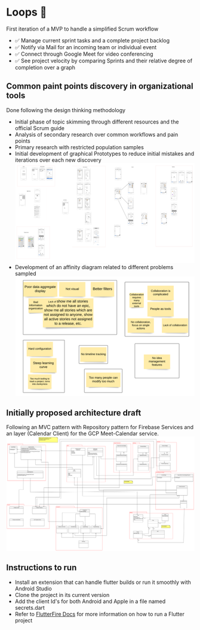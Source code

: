 # Loops 🔁

First iteration of a MVP to handle a simplified Scrum workflow

- ✅ Manage current sprint tasks and a complete project backlog
- ✅ Notify via Mail for an incoming team or individual event
- ✅ Connect through Google Meet for video conferencing
- ✅ See project velocity by comparing Sprints and their relative degree of completion over a graph

## Common paint points discovery in organizational tools

Done following the design thinking methodology

- Initial phase of topic skimming through different resources and the official Scrum guide
- Analysis of secondary research over common workflows and pain points
- Primary research with restricted population samples
- Initial development of graphical Prototypes to reduce initial mistakes and iterations over each new discovery
  ![Graphical mock files](./static_resources/graphical_prototypes.png)
- Development of an affinity diagram related to different problems sampled
  ![Affinity diagram](./static_resources/affinity_diagram.png)

## Initially proposed architecture draft
  Following an MVC pattern with Repository pattern for Firebase Services and an layer (Calendar Client) for the GCP Meet-Calendar service.
  ![Architecture](./static_resources/proposed_reviewed_architecture.png)

## Instructions to run

- Install an extension that can handle flutter builds or run it smoothly with Android Studio
- Clone the project in its current version
- Add the client Id's for both Android and Apple in a file named secrets.dart
- Refer to [FlutterFire Docs](https://firebase.google.com/docs/guides) for more information on how to run a Flutter project
